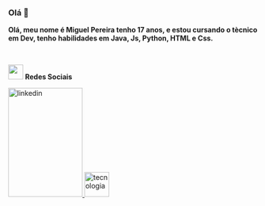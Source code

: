### Olá 👋

**Olá, meu nome é Miguel Pereira tenho 17 anos, e estou cursando o tècnico em Dev, tenho habilidades em Java, Js, Python, HTML e Css.**

<br>

<img src="https://github.com/Miguel1DM/Folder/blob/main/img/internet.png" width = "30px" > **Redes Sociais**


<a href="https://www.linkedin.com/in/miguelpsneto" target="_blank">
  <img src="https://github.com/Miguel1DM/Folder/blob/main/img/linkedin2.0.png" alt="linkedin" width="150" height="220">
</a>

<img src="https://github.com/Miguel1DM/Folder/blob/main/img/ferramenta11.png" alt="tecnologia"  width="50" height="50">



